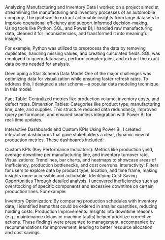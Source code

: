 Analyzing Manufacturing and Inventory Data
I worked on a project aimed at streamlining the manufacturing and inventory processes of an automobile company. The goal was to extract actionable insights from large datasets to improve operational efficiency and support informed decision-making. Using tools like Python, SQL, and Power BI, I handled raw manufacturing data, cleaned it for inconsistencies, and transformed it into meaningful insights.

For example, Python was utilized to preprocess the data by removing duplicates, handling missing values, and creating calculated fields. SQL was employed to query databases, perform complex joins, and extract the exact data points needed for analysis.

Developing a Star Schema Data Model
One of the major challenges was optimizing data for visualization while ensuring faster refresh rates. To address this, I designed a star schema—a popular data modeling technique. In this model:

Fact Table: Centralized metrics like production volume, inventory costs, and defect rates.
Dimension Tables: Categories like product type, manufacturing line, date, and supplier.
This structure reduced data redundancy, improved query performance, and ensured seamless integration with Power BI for real-time updates.

Interactive Dashboards and Custom KPIs
Using Power BI, I created interactive dashboards that gave stakeholders a clear, dynamic view of production metrics. These dashboards included:

Custom KPIs (Key Performance Indicators): Metrics like production yield, average downtime per manufacturing line, and inventory turnover rate.
Visualizations: Trendlines, bar charts, and heatmaps to showcase areas of inefficiency, production bottlenecks, and cost overruns.
Interactivity: Filters for users to explore data by product type, location, and time frame, making insights more accessible and actionable.
Identifying Cost-Saving Opportunities
Through detailed analysis, I uncovered inefficiencies such as overstocking of specific components and excessive downtime on certain production lines. For example:

Inventory Optimization: By comparing production schedules with inventory data, I identified items that could be ordered in smaller quantities, reducing holding costs.
Production Improvements: Insights into downtime reasons (e.g., maintenance delays or machine faults) helped prioritize corrective actions.
These findings were presented to management, accompanied by recommendations for improvement, leading to better resource allocation and cost savings.
